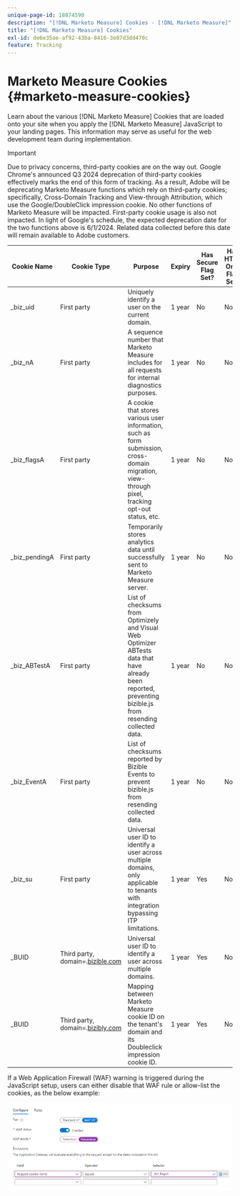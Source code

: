 ```yaml
---
unique-page-id: 18874590
description: "[!DNL Marketo Measure] Cookies - [!DNL Marketo Measure]"
title: "[!DNL Marketo Measure] Cookies"
exl-id: de6e35ae-af92-43ba-8416-3e07d3dd470c
feature: Tracking
---
```

# Marketo Measure Cookies {#marketo-measure-cookies}

Learn about the various [!DNL Marketo Measure] Cookies that are loaded onto your site when you apply the [!DNL Marketo Measure] JavaScript to your landing pages. This information may serve as useful for the web development team during implementation.

>[!IMPORTANT]
>
>Due to privacy concerns, third-party cookies are on the way out. Google Chrome's announced Q3 2024 deprecation of third-party cookies effectively marks the end of this form of tracking. As a result, Adobe will be deprecating Marketo Measure functions which rely on third-party cookies; specifically, Cross-Domain Tracking and View-through Attribution, which use the Google/DoubleClick impression cookie. No other functions of Marketo Measure will be impacted. First-party cookie usage is also not impacted. In light of Google's schedule, the expected deprecation date for the two functions above is 6/1/2024. Related data collected before this date will remain available to Adobe customers.

<table>
<thead>
  <tr>
    <th>Cookie Name</th>
    <th>Cookie Type</th>
    <th>Purpose</th>
    <th>Expiry</th>
    <th>Has Secure Flag Set?<br></th>
    <th>Has HTTP Only Flag Set?</th>
    <th>Cookie Setter</th>
  </tr>
</thead>
<tbody>
  <tr>
    <td>_biz_uid</td>
    <td>First party</td>
    <td>Uniquely identify a user on the current domain.</td>
    <td>1 year</td>
    <td>No</td>
    <td>No</td>
    <td>bizible.js</td>
  </tr>
  <tr>
    <td>_biz_nA</td>
    <td>First party</td>
    <td>A sequence number that Marketo Measure includes for all requests for internal diagnostics purposes.</td>
    <td>1 year</td>
    <td>No</td>
    <td>No</td>
    <td>bizible.js</td>
  </tr>
  <tr>
    <td>_biz_flagsA</td>
    <td>First party</td>
    <td>A cookie that stores various user information, such as form submission, cross-domain migration, view-through pixel, tracking opt-out status, etc.</td>
    <td>1 year</td>
    <td>No</td>
    <td>No</td>
    <td>bizible.js</td>
  </tr>
  <tr>
    <td>_biz_pendingA</td>
    <td>First party</td>
    <td>Temporarily stores analytics data until successfully sent to Marketo Measure server.</td>
    <td>1 year</td>
    <td>No</td>
    <td>No</td>
    <td>bizible.js</td>
  </tr>
  <tr>
    <td>_biz_ABTestA</td>
    <td>First party</td>
    <td>List of checksums from Optimizely and Visual Web Optimizer ABTests data that have already been reported, preventing bizible.js from resending collected data.</td>
    <td>1 year</td>
    <td>No</td>
    <td>No</td>
    <td>bizible.js</td>
  </tr>
  <tr>
    <td>_biz_EventA</td>
    <td>First party</td>
    <td>List of checksums reported by Bizible Events to prevent bizible.js from resending collected data.</td>
    <td>1 year</td>
    <td>No</td>
    <td>No</td>
    <td>bizible.js</td>
  </tr>
  <tr>
    <td>_biz_su</td>
    <td>First party</td>
    <td>Universal user ID to identify a user across multiple domains, only applicable to tenants with integration bypassing ITP limitations.</td>
    <td>1 year</td>
    <td>Yes</td>
    <td>No</td>
    <td>Edgecast</td>
  </tr>
  <tr>
    <td>_BUID</td>
    <td>Third party, domain=.<a href="http://bizible.com/">bizible.com</a></td>
    <td>Universal user ID to identify a user across multiple domains.</td>
    <td>1 year</td>
    <td>Yes</td>
    <td>No</td>
    <td>Edgecast</td>
  </tr>
  <tr>
    <td>_BUID</td>
    <td>Third party, domain=.<a href="http://bizibly.com/">bizibly.com</a></td>
    <td>Mapping between Marketo Measure cookie ID on the tenant's domain and its Doubleclick impression cookie ID.</td>
    <td>1 year</td>
    <td>Yes</td>
    <td>No</td>
    <td>Edgecast</td>
  </tr>
</tbody>
</table>

If a Web Application Firewall (WAF) warning is triggered during the JavaScript setup, users can either disable that WAF rule or allow-list the cookies, as the below example:

![](assets/marketo-measure-cookies-1.png)
